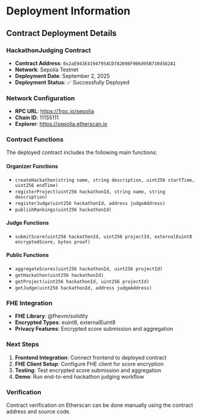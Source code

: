 # Deployment Information

## Contract Deployment Details

### HackathonJudging Contract
- **Contract Address**: `0x2aE943E41947954CD782698F906d95B7104562A1`
- **Network**: Sepolia Testnet
- **Deployment Date**: September 2, 2025
- **Deployment Status**: ✅ Successfully Deployed

### Network Configuration
- **RPC URL**: https://1rpc.io/sepolia
- **Chain ID**: 11155111
- **Explorer**: https://sepolia.etherscan.io

### Contract Functions
The deployed contract includes the following main functions:

#### Organizer Functions
- `createHackathon(string name, string description, uint256 startTime, uint256 endTime)`
- `registerProject(uint256 hackathonId, string name, string description)`
- `registerJudge(uint256 hackathonId, address judgeAddress)`
- `publishRankings(uint256 hackathonId)`

#### Judge Functions
- `submitScore(uint256 hackathonId, uint256 projectId, externalEuint8 encryptedScore, bytes proof)`

#### Public Functions
- `aggregateScores(uint256 hackathonId, uint256 projectId)`
- `getHackathon(uint256 hackathonId)`
- `getProject(uint256 hackathonId, uint256 projectId)`
- `getJudge(uint256 hackathonId, address judgeAddress)`

### FHE Integration
- **FHE Library**: @fhevm/solidity
- **Encrypted Types**: euint8, externalEuint8
- **Privacy Features**: Encrypted score submission and aggregation

### Next Steps
1. **Frontend Integration**: Connect frontend to deployed contract
2. **FHE Client Setup**: Configure FHE client for score encryption
3. **Testing**: Test encrypted score submission and aggregation
4. **Demo**: Run end-to-end hackathon judging workflow

### Verification
Contract verification on Etherscan can be done manually using the contract address and source code.
